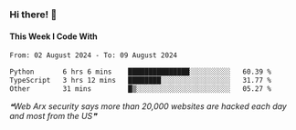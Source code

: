 ### Hi there! 👋

#### This Week I Code With
<!--START_SECTION:waka-->

```txt
From: 02 August 2024 - To: 09 August 2024

Python       6 hrs 6 mins    ███████████████░░░░░░░░░░   60.39 %
TypeScript   3 hrs 12 mins   ████████░░░░░░░░░░░░░░░░░   31.77 %
Other        31 mins         █▒░░░░░░░░░░░░░░░░░░░░░░░   05.27 %
```

<!--END_SECTION:waka-->

<!--STARTS_HERE_QUOTE_README-->
<i>❝Web Arx security says more than 20,000 websites are hacked each day and most from the US❞</i>
<!--ENDS_HERE_QUOTE_README-->
